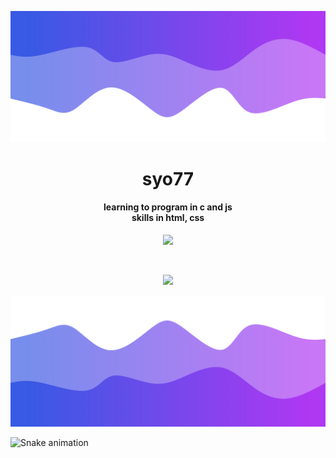 ![Header](https://github.com/syo77/syo77/blob/99603d0e13ec9cf5c37b534270ed74e09fc68cb0/header.png)

<h1 align="center">syo77</h1>
<a href="https://github.com/syo77"></a>

</p>
<h4 align="center">learning to program in c and js<br>skills in html, css</h5>
<p align="center">
           <img src="https://skillicons.dev/icons?i=c,js,html,css"/>
</p>

<br>

<p align="center">
  <img src="https://github-readme-stats.vercel.app/api/?username=syo77&title_color=674fc9&text_color=9f9f9f&show_icons=true&bg_color=00000000&hide_border=true&icon_color=674fc9&hide_title=true&count_private=true" />
</p>

![Footer](https://github.com/syo77/syo77/blob/99603d0e13ec9cf5c37b534270ed74e09fc68cb0/footer.png)

![Snake animation](https://github.com/syo77/snake/blob/main/snake.svg)
